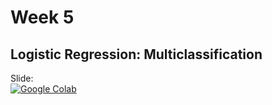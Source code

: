 # Week 5
## Logistic Regression: Multiclassification

Slide:<br/>
[![Google Colab](https://badgen.net/badge/Open/slide/yellow)](https://github.com/AISaturdaysLagos/Cohort4/blob/master/beginner/machine-learning/week01/Introduction%20to%20AI.pdf)
